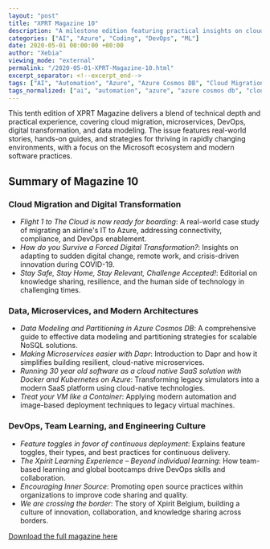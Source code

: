 ```yaml
---
layout: "post"
title: "XPRT Magazine 10"
description: "A milestone edition featuring practical insights on cloud migration, microservices, DevOps, digital transformation, and data modeling in the Microsoft ecosystem. Includes real-world experiences, technical deep-dives, and strategies for adapting to rapid change."
categories: ["AI", "Azure", "Coding", "DevOps", "ML"]
date: 2020-05-01 00:00:00 +00:00
author: "Xebia"
viewing_mode: "external"
permalink: "/2020-05-01-XPRT-Magazine-10.html"
excerpt_separator: <!--excerpt_end-->
tags: ["AI", "Automation", "Azure", "Azure Cosmos DB", "Cloud Migration", "Cloud Native", "Coding", "Dapr", "Data Modeling", "DevOps", "Digital Transformation", "Docker", "Feature Toggles", "Inner Source", "Knowledge Sharing", "Kubernetes", "Legacy Modernization", "Magazines", "Microservices", "ML", "Platform Engineering", "Remote Work", "SaaS", "Team Learning", "Virtual Machines", "Xpirit Belgium"]
tags_normalized: ["ai", "automation", "azure", "azure cosmos db", "cloud migration", "cloud native", "coding", "dapr", "data modeling", "devops", "digital transformation", "docker", "feature toggles", "inner source", "knowledge sharing", "kubernetes", "legacy modernization", "magazines", "microservices", "ml", "platform engineering", "remote work", "saas", "team learning", "virtual machines", "xpirit belgium"]
---
```


This tenth edition of XPRT Magazine delivers a blend of technical depth and practical experience, covering cloud migration, microservices, DevOps, digital transformation, and data modeling. The issue features real-world stories, hands-on guides, and strategies for thriving in rapidly changing environments, with a focus on the Microsoft ecosystem and modern software practices.
<!--excerpt_end-->

## Summary of Magazine 10

### Cloud Migration and Digital Transformation

- *Flight 1 to The Cloud is now ready for boarding*: A real-world case study of migrating an airline's IT to Azure, addressing connectivity, compliance, and DevOps enablement.
- *How do you Survive a Forced Digital Transformation?*: Insights on adapting to sudden digital change, remote work, and crisis-driven innovation during COVID-19.
- *Stay Safe, Stay Home, Stay Relevant, Challenge Accepted!*: Editorial on knowledge sharing, resilience, and the human side of technology in challenging times.

### Data, Microservices, and Modern Architectures

- *Data Modeling and Partitioning in Azure Cosmos DB*: A comprehensive guide to effective data modeling and partitioning strategies for scalable NoSQL solutions.
- *Making Microservices easier with Dapr*: Introduction to Dapr and how it simplifies building resilient, cloud-native microservices.
- *Running 30 year old software as a cloud native SaaS solution with Docker and Kubernetes on Azure*: Transforming legacy simulators into a modern SaaS platform using cloud-native technologies.
- *Treat your VM like a Container*: Applying modern automation and image-based deployment techniques to legacy virtual machines.

### DevOps, Team Learning, and Engineering Culture

- *Feature toggles in favor of continuous deployment*: Explains feature toggles, their types, and best practices for continuous delivery.
- *The Xpirit Learning Experience – Beyond individual learning*: How team-based learning and global bootcamps drive DevOps skills and collaboration.
- *Encouraging Inner Source*: Promoting open source practices within organizations to improve code sharing and quality.
- *We are crossing the border*: The story of Xpirit Belgium, building a culture of innovation, collaboration, and knowledge sharing across borders.

[Download the full magazine here](https://xebia.com/media/2025/05/Xpirit_XPRT_magazine_10_082020-V2.pdf)
